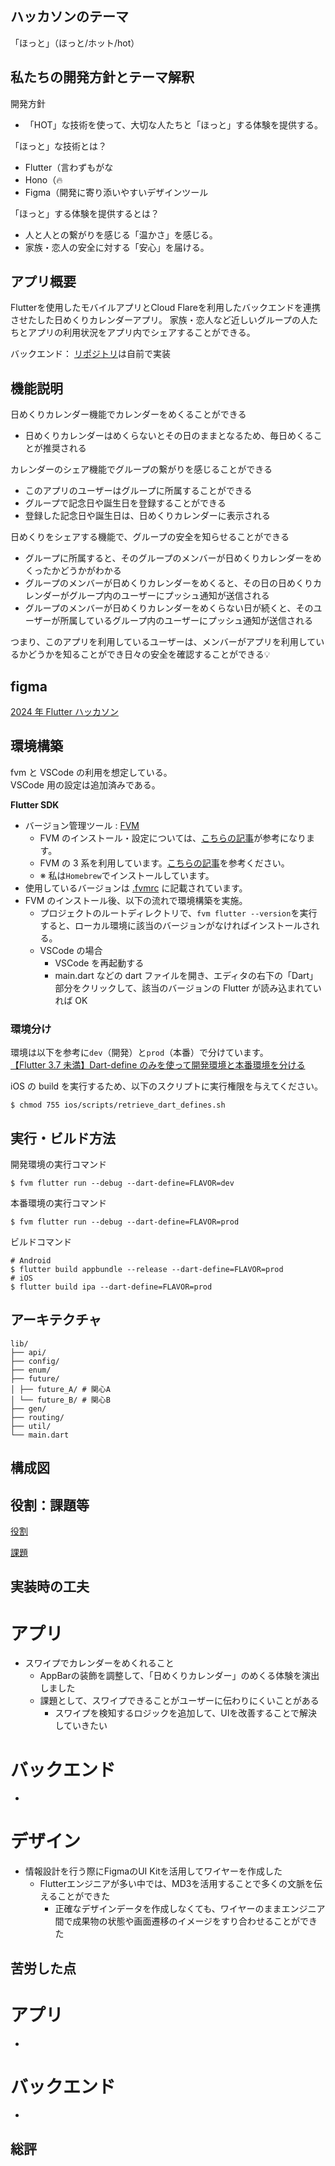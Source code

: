 ## ハッカソンのテーマ

「ほっと」（ほっと/ホット/hot）

## 私たちの開発方針とテーマ解釈

開発方針

- 「HOT」な技術を使って、大切な人たちと「ほっと」する体験を提供する。

「ほっと」な技術とは？

- Flutter（言わずもがな
- Hono（🔥
- Figma（開発に寄り添いやすいデザインツール

「ほっと」する体験を提供するとは？

- 人と人との繋がりを感じる「温かさ」を感じる。
- 家族・恋人の安全に対する「安心」を届ける。

## アプリ概要

Flutterを使用したモバイルアプリとCloud Flareを利用したバックエンドを連携させたした日めくりカレンダーアプリ。
家族・恋人など近しいグループの人たちとアプリの利用状況をアプリ内でシェアすることができる。

バックエンド：
[リポジトリ](https://github.com/beeeyan/hobodd_hackathon_api)は自前で実装

## 機能説明

日めくりカレンダー機能でカレンダーをめくることができる

- 日めくりカレンダーはめくらないとその日のままとなるため、毎日めくることが推奨される

カレンダーのシェア機能でグループの繋がりを感じることができる

- このアプリのユーザーはグループに所属することができる
- グループで記念日や誕生日を登録することができる
- 登録した記念日や誕生日は、日めくりカレンダーに表示される

日めくりをシェアする機能で、グループの安全を知らせることができる

- グループに所属すると、そのグループのメンバーが日めくりカレンダーをめくったかどうかがわかる
- グループのメンバーが日めくりカレンダーをめくると、その日の日めくりカレンダーがグループ内のユーザーにプッシュ通知が送信される
- グループのメンバーが日めくりカレンダーをめくらない日が続くと、そのユーザーが所属しているグループ内のユーザーにプッシュ通知が送信される

つまり、このアプリを利用しているユーザーは、メンバーがアプリを利用しているかどうかを知ることができ日々の安全を確認することができる💡

## figma

[2024 年 Flutter ハッカソン](https://www.figma.com/design/YlMS7NCY53NWCzAooFYMEi/2024Flutter%E3%83%8F%E3%83%83%E3%82%AB%E3%82%BD%E3%83%B3?node-id=0-1&node-type=canvas&t=DlR5vaWaBC72yiOu-0)

## 環境構築

fvm と VSCode の利用を想定している。  
VSCode 用の設定は追加済みである。

**Flutter SDK**

- バージョン管理ツール : [FVM](https://fvm.app/)
  - FVM のインストール・設定については、[こちらの記事](https://zenn.dev/riscait/articles/flutter-version-management)が参考になります。
  - FVM の 3 系を利用しています。[こちらの記事](https://zenn.dev/altiveinc/articles/flutter-version-management-3)を参考ください。
  - ※ 私は`Homebrew`でインストールしています。
- 使用しているバージョンは [.fvmrc](.fvmrc) に記載されています。
- FVM のインストール後、以下の流れで環境構築を実施。
  - プロジェクトのルートディレクトリで、`fvm flutter --version`を実行すると、ローカル環境に該当のバージョンがなければインストールされる。
  - VSCode の場合
    - VSCode を再起動する
    - main.dart などの dart ファイルを開き、エディタの右下の「Dart」部分をクリックして、該当のバージョンの Flutter が読み込まれていれば OK

### 環境分け

環境は以下を参考に`dev`（開発）と`prod`（本番）で分けています。  
[【Flutter 3.7 未満】Dart-define のみを使って開発環境と本番環境を分ける](https://zenn.dev/altiveinc/articles/separating-environments-in-flutter-old-edition)

iOS の build を実行するため、以下のスクリプトに実行権限を与えてください。

```console
$ chmod 755 ios/scripts/retrieve_dart_defines.sh
```

## 実行・ビルド方法

開発環境の実行コマンド

```console
$ fvm flutter run --debug --dart-define=FLAVOR=dev
```

本番環境の実行コマンド

```console
$ fvm flutter run --debug --dart-define=FLAVOR=prod
```

ビルドコマンド

```console
# Android
$ flutter build appbundle --release --dart-define=FLAVOR=prod
# iOS
$ flutter build ipa --dart-define=FLAVOR=prod
```

## アーキテクチャ

```
lib/
├── api/
├── config/
├── enum/
├── future/
│ ├── future_A/ # 関心A
│ └── future_B/ # 関心B
├── gen/
├── routing/
├── util/
└── main.dart
```

## 構成図

## 役割：課題等

[役割](https://scrapbox.io/flutter-hackathon-2024/%E5%BD%B9%E5%89%B2)

[課題](https://scrapbox.io/flutter-hackathon-2024/issue%E7%AE%A1%E7%90%86)

## 実装時の工夫

# アプリ

- スワイプでカレンダーをめくれること
    - AppBarの装飾を調整して、「日めくりカレンダー」のめくる体験を演出しました
    - 課題として、スワイプできることがユーザーに伝わりにくいことがある
      - スワイプを検知するロジックを追加して、UIを改善することで解決していきたい

# バックエンド

-

# デザイン

- 情報設計を行う際にFigmaのUI Kitを活用してワイヤーを作成した
    - Flutterエンジニアが多い中では、MD3を活用することで多くの文脈を伝えることができた
		- 正確なデザインデータを作成しなくても、ワイヤーのままエンジニア間で成果物の状態や画面遷移のイメージをすり合わせることができた

## 苦労した点

# アプリ

-

# バックエンド

-

## 総評
